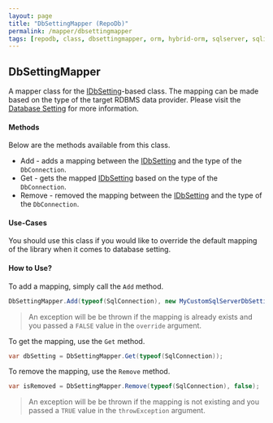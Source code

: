 ```yaml
---
layout: page
title: "DbSettingMapper (RepoDb)"
permalink: /mapper/dbsettingmapper
tags: [repodb, class, dbsettingmapper, orm, hybrid-orm, sqlserver, sqlite, mysql, postgresql]
---
```


## DbSettingMapper

A mapper class for the [IDbSetting](/interface/idbsetting)-based class. The mapping can be made based on the type of the target RDBMS data provider. Please visit the [Database Setting](/extensibility/databasesetting) for more information.

#### Methods

Below are the methods available from this class.

- Add - adds a mapping between the [IDbSetting](/interface/idbsetting) and the type of the `DbConnection`.
- Get - gets the mapped [IDbSetting](/interface/idbsetting) based on the type of the `DbConnection`.
- Remove - removed the mapping between the [IDbSetting](/interface/idbsetting) and the type of the `DbConnection`.

#### Use-Cases

You should use this class if you would like to override the default mapping of the library when it comes to database setting.

#### How to Use?

To add a mapping, simply call the `Add` method.

```csharp
DbSettingMapper.Add(typeof(SqlConnection), new MyCustomSqlServerDbSetting(), true);
```

> An exception will be be thrown if the mapping is already exists and you passed a `FALSE` value in the `override` argument.

To get the mapping, use the `Get` method.

```csharp
var dbSetting = DbSettingMapper.Get(typeof(SqlConnection));
```

To remove the mapping, use the `Remove` method.

```csharp
var isRemoved = DbSettingMapper.Remove(typeof(SqlConnection), false);
```

> An exception will be be thrown if the mapping is not existing and you passed a `TRUE` value in the `throwException` argument.

